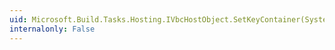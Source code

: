 ```yaml
---
uid: Microsoft.Build.Tasks.Hosting.IVbcHostObject.SetKeyContainer(System.String)
internalonly: False
---
```

